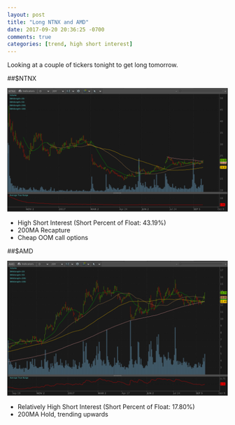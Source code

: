 ```yaml
---
layout: post
title: "Long NTNX and AMD"
date: 2017-09-20 20:36:25 -0700
comments: true
categories: [trend, high short interest]
---
```


Looking at a couple of tickers tonight to get long tomorrow.

##$NTNX

[![NTNX - 2017-09-20](/images/blog/20170920/ntnx.png)](/images/blog/20170920/ntnx.png)

- High Short Interest (Short Percent of Float: 43.19%)
- 200MA Recapture
- Cheap OOM call options

##$AMD

[![AMD - 2017-09-20](/images/blog/20170920/amd.png)](/images/blog/20170920/amd.png)

- Relatively High Short Interest  (Short Percent of Float: 17.80%)
- 200MA Hold, trending upwards